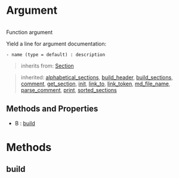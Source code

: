 # Argument



``` python

```

Function argument

Yield a line for argument documentation:
```
- name (type = default) : description
```




> inherits from: [Section](section.md) 

> inherited: [alphabetical_sections](section.md#alphabetical_sections), [build_header](section.md#build_header), [build_sections](section.md#build_sections), [comment](section.md#comment), [get_section](section.md#get_section), [init](section.md#init), [link_to](section.md#link_to), [link_token](section.md#link_token), [md_file_name](section.md#md_file_name), [parse_comment](section.md#parse_comment), [print](section.md#print), [sorted_sections](section.md#sorted_sections)
## Methods and Properties
- B : [build](#build) 

# Methods

## build

``` python

```





